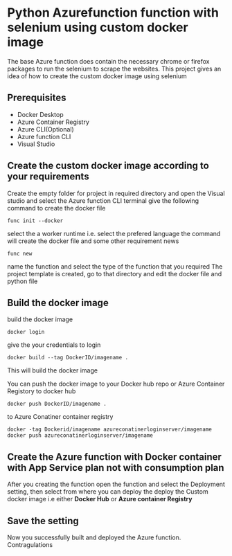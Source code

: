 # Python Azurefunction function with selenium using custom docker image 

The base Azure function does contain the necessary chrome or firefox packages to run the selenium to scrape the websites. This project gives an idea of how to create the custom docker image using selenium

## Prerequisites
* Docker Desktop
* Azure Container Registry
* Azure CLI(Optional)
* Azure function CLI
* Visual Studio 


## Create the custom docker image according to your requirements

Create the empty folder for project in required directory and open the Visual studio and select the Azure function CLI terminal
give the following command to create the docker file 

```
func init --docker
```
select the a worker runtime i.e. select the prefered language 
the command will create the docker file and some other requirement news

```
func new
```

name the function and select the type of the function that you required 
The project template is created, go to that directory and edit the docker file  and python file

## Build the docker image
build the docker image 
```
docker login
```
give the your credentials to login

```
docker build --tag DockerID/imagename .
```
This will build the docker image 

You can push the docker image to your Docker hub repo or Azure Container Registory
to docker hub
```
docker push DockerID/imagename .
```

to Azure Conatiner container registry
```
docker -tag Dockerid/imagename azureconatinerloginserver/imagename
docker push azureconatinerloginserver/imagename
```

## Create the Azure function with Docker container  with App Service plan not with consumption plan
After you creating the function open the function and select the Deployment setting, then select from where you can deploy the deploy the Custom docker image i.e either **Docker Hub** or **Azure container Registry** 

## Save the setting 
Now you successfully built and deployed the Azure function. Contragulations 







